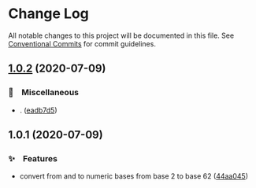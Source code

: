 # Change Log

All notable changes to this project will be documented in this file.
See [Conventional Commits](https://conventionalcommits.org) for commit guidelines.

## [1.0.2](https://github.com/bluelovers/ws-random/compare/anybase2@1.0.1...anybase2@1.0.2) (2020-07-09)


### 🔖　Miscellaneous

* . ([eadb7d5](https://github.com/bluelovers/ws-random/commit/eadb7d5b459b24c7227776012373b7d08feb8c2c))





## 1.0.1 (2020-07-09)


### ✨　Features

* convert from and to numeric bases from base 2 to base 62 ([44aa045](https://github.com/bluelovers/ws-random/commit/44aa045aa2d091b8dd3698b6afaff71fb4846f40))
